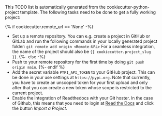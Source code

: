 This TODO list is automatically generated from the cookiecutter-python-project template.
The following tasks need to be done to get a fully working project:

{% if cookiecutter.remote_url == 'None' -%}
* Set up a remote repository. You can e.g. create a project in GitHub or GitLab and run
  the following commands in your locally generated project folder: `git remote add origin <Remote-URL>`
  For a seamless integration, the name of the project should also be `{{ cookiecutter.project_slug }}`.
{%- else -%}
* Push to your remote repository for the first time by doing `git push origin main`.
{%- endif %}
* Add the secret variable `PYPI_API_TOKEN` to your GitHub project. This can be done in your
  use settings at `https://pypi.org`. Note that currently, you have to create an unscoped token
  for your first upload and only after that you can create a new token whose scope is restricted
  to the current project.
* Enable the integration of Readthedocs with your Git hoster. In the case of Github, this means
  that you need to login at [Read the Docs](https://readthedocs.org) and click the button
  *Import a Project*.